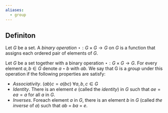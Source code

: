 ```yaml
---
aliases:
  - group
---
```

## Definiton
Let $G$ be a set. A _binary operation_ $\star:G\times G \to G$ on $G$ is a function that assigns each ordered pair of elements of $G$.

Let $G$ be a set together with a binary operation $\star: G \times G \to G$. For every element $a, b \in G$ denote $a \star b$ with $ab$. We say that G is a _group_ under this operation if the following properties are satisfy:
- _Associativity_. $(ab)c = a(bc)$ $\forall a, b, c \in G$
- _Identity_. There is an element $e$ (called the _identity_) in $G$ such that $ae = ea = a$ for all $a$ in $G$.
- _Inverses_. Foreach element $a$ in $G$, there is an element $b$ in $G$ (called _the inverse_ of $a$) such that $ab$ = $ba$ = $e$.
